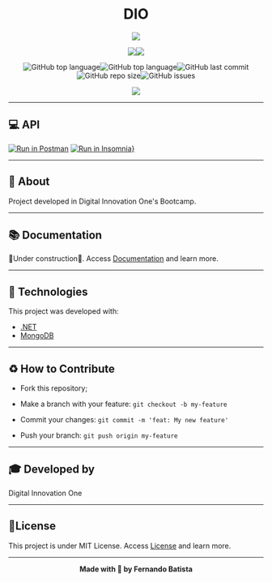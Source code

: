 <h1 align="center">DIO</h1>
<p align="center">
<img src="./.github/"/>
</p>


<div align="center">
<img src="https://img.shields.io/badge/DIO-FULLSTACK-15C3D6?style=for-the-badge&logo=appveyor"/><img src="https://img.shields.io/badge/LICENSE-MIT-15C3D6?style=for-the-badge&logo=appveyor" />

![GitHub top language](https://img.shields.io/github/languages/count/Nandosbx/api-mongodb-dotnet?color=15C3D6&&style=for-the-badge&logo=appveyor)![GitHub top language](https://img.shields.io/github/languages/top/Nandosbx/api-mongodb-dotnet?color=15C3D6&&style=for-the-badge&logo=appveyor)![GitHub last commit](https://img.shields.io/github/last-commit/Nandosbx/api-mongodb-dotnet?color=15C3D6&&style=for-the-badge&logo=appveyor)![GitHub repo size](https://img.shields.io/github/repo-size/Nandosbx/api-mongodb-dotnet?color=15C3D6&&style=for-the-badge&logo=appveyor)![GitHub issues](https://img.shields.io/github/issues/Nandosbx/api-mongodb-dotnet?color=15C3D6&&style=for-the-badge&logo=appveyor)
</div>

<p align="center">
<img src="./.github/happyproject.gif"/>
</p>


------------

<h2>💻  API</h2>
<div align="">

[![Run in Postman](https://run.pstmn.io/button.svg)](https://app.getpostman.com/run-collection/43e13c6346173b7ae77c)
[![Run in Insomnia}](https://insomnia.rest/images/run.svg)](https://insomnia.rest/run/?label=api-mongodb-dotnet&uri=)
</div>



------------

<h2>📖 About</h2>

Project developed in Digital Innovation One's Bootcamp.

------------

<h2>📚 Documentation</h2>

🚧Under construction🚧.
Access <a href="https://github.com/Nandosbx/api-mongodb-dotnet/blob/master/DOCUMENTATION.md">Documentation</a> and learn more.

------------

<h2>🚀 Technologies</h2>

This project was developed with:
- [.NET](https://expressjs.com/ ".NET")
- [MongoDB](https://nodejs.org/en/ "MongoDB")


------------


<h2>♻️ How to Contribute</h2>

- Fork this repository;

- Make a branch with your feature: `git checkout -b my-feature`

- Commit your changes: `git commit -m 'feat: My new feature'`

- Push your branch: `git push origin my-feature`

------------

<h2>🎓 Developed by</h2>

Digital Innovation One 

------------


<h2>📃License</h2>

This project is under MIT License. Access <a href="https://github.com/Nandosbx/api-mongodb-dotnet/blob/master/LICENSE.md">License</a> and learn more.

------------


<footer align="center">
 <strong align="center">Made with 💜 by Fernando Batista</strong>
</footer>
